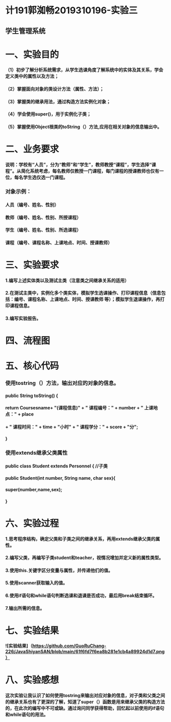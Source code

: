 # 计191郭洳畅2019310196-实验三

## 学生管理系统

# 一、实验目的

#### （1）初步了解分析系统需求，从学生选课角度了解系统中的实体及其关系，学会定义类中的属性以及方法；

#### （2）掌握面向对象的类设计方法（属性、方法）；

#### （3）掌握类的继承用法，通过构造方法实例化对象；

#### （4）学会使用super()，用于实例化子类；

#### （5）掌握使用Object根类的toString（）方法,应用在相关对象的信息输出中。


# 二、业务要求

#### 说明：学校有“人员”，分为“教师”和“学生”，教师教授“课程”，学生选择“课程”。从简化系统考虑，每名教师仅教授一门课程，每门课程的授课教师也仅有一位，每名学生选仅选一门课程。

### 对象示例：	

#### 人员（编号、姓名、性别）

#### 教师（编号、姓名、性别、所授课程）

#### 学生（编号、姓名、性别、所选课程）

#### 课程（编号、课程名称、上课地点、时间、授课教师）


# 三、实验要求

#### 1.编写上述实体类以及测试主类（注意类之间继承关系的适用）

#### 2.在测试主类中，实例化多个类实体，模拟学生选课操作、打印课程信息（信息包括：编号、课程名称、上课地点、时间、授课教师 等）；模拟学生退课操作，再打印课程信息。

#### 3.编写实验报告。


# 四、流程图


# 五、核心代码

### 使用tostring（）方法，输出对应的对象的信息。

####    public String toString() {

####        return Coursesname+    "(课程信息)" + "     课程编号：" + number + "   上课地点：" + place

####                + "    课程时间：" + time + "小时" + "     课程学分：" + score + "分";

####    }

### 使用extends继承父类属性

#### public class Student extends Personnel {  //子类

####     public Student(int number, String name, char sex){

####         super(number,name,sex);

####     }



# 六、实验过程


#### 1.思考程序结构，确定父类和子类之间的继承关系，再用extends继承父类的属性。

#### 2.编写父类，再编写子类student和teacher，视情况增加并定义新的属性类型。

#### 3.使用this.关键字区分变量与属性，并传递他们的值。

#### 5.使用scanner获取输入的值。

#### 6.使用if语句和while语句判断选课和退课是否成功，最后用break结束循环。

#### 7.输出所需的信息。

# 七、实验结果

#### ![实验结果]（https://github.com/GuoRuChang-226/JavaShiyanSAN/blob/main/61f6fd7f6ea8b281e1cb4a89924d1d7.png）

# 八、实验感想

#### 这次实验让我认识了如何使用tostring来输出对应对象的信息，对子类和父类之间的继承关系也有了更深的了解，知道了super（）函数是用来继承父类的构造方法的，在此次的编写中不可或缺。通过询问同学获得帮助，回忆起以前使用的if语句和while语句的用法。

